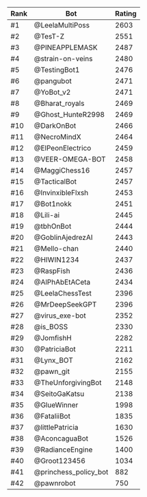 Rank|Bot|Rating
---|---|---
#1|@LeelaMultiPoss|2603
#2|@TesT-Z|2551
#3|@PINEAPPLEMASK|2487
#4|@strain-on-veins|2480
#5|@TestingBot1|2476
#6|@pangubot|2471
#7|@YoBot_v2|2471
#8|@Bharat_royals|2469
#9|@Ghost_HunteR2998|2469
#10|@DarkOnBot|2466
#11|@NecroMindX|2464
#12|@ElPeonElectrico|2459
#13|@VEER-OMEGA-BOT|2458
#14|@MaggiChess16|2457
#15|@TacticalBot|2457
#16|@InvinxibleFlxsh|2453
#17|@Bot1nokk|2451
#18|@Lili-ai|2445
#19|@tbhOnBot|2444
#20|@GoblinAjedrezAI|2443
#21|@Mello-chan|2440
#22|@HIWIN1234|2437
#23|@RaspFish|2436
#24|@AlPhAbEtACeta|2434
#25|@LeelaChessTest|2396
#26|@MrDeepSeekGPT|2396
#27|@virus_exe-bot|2352
#28|@is_BOSS|2330
#29|@JomfishH|2282
#30|@PatriciaBot|2211
#31|@Lynx_BOT|2162
#32|@pawn_git|2155
#33|@TheUnforgivingBot|2148
#34|@SeitoGaKatsu|2138
#35|@GlueWinner|1998
#36|@FataliiBot|1835
#37|@littlePatricia|1630
#38|@AconcaguaBot|1526
#39|@RadianceEngine|1400
#40|@Groot123456|1034
#41|@princhess_policy_bot|882
#42|@pawnrobot|750
